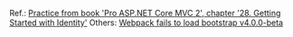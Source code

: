 Ref.: [Practice from book 'Pro ASP.NET Core MVC 2', chapter '28. Getting Started with Identity'](https://www.amazon.com/Pro-ASP-NET-Core-MVC-2-ebook/product-reviews/B076SPVBXW)
Others: [Webpack fails to load bootstrap v4.0.0-beta](https://stackoverflow.com/questions/45660672/webpack-fails-to-load-bootstrap-v4-0-0-beta)